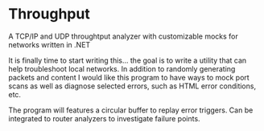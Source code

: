 # Throughput
A TCP/IP and UDP throughtput analyzer with customizable mocks for networks written in .NET

It is finally time to start writing this... the goal is to write a utility that can help troubleshoot local networks. In addition to randomly generating packets and content I would like this program to have ways to mock port scans as well as diagnose selected errors, such as HTML error conditions, etc.

The program will features a circular buffer to replay error triggers. Can be integrated to router analyzers to investigate failure points.

